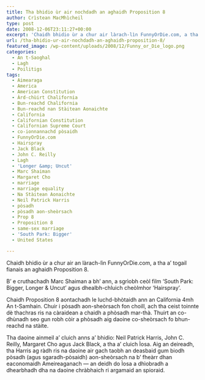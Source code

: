 ```yaml
---
title: Tha bhidio ùr air nochdadh an aghaidh Proposition 8
author: Crìstean MacMhìcheil
type: post
date: 2008-12-06T23:11:27+00:00
excerpt: 'Chaidh bhidio ùr a chur air làrach-lìn FunnyOrDie.com, a tha a’ togail fianais an aghaidh Proposition 8 California, a rèir an AP. B’ e cruthachadh Marc Shaiman a bh’ ann, a sgrìobh ceòl fiolm ‘South Park: Bigger, Longer & Uncut’ agus dhealbh-chluich cheòlmhor ‘Hairspray’.'
url: /tha-bhidio-ur-air-nochdadh-an-aghaidh-proposition-8/
featured_image: /wp-content/uploads/2008/12/Funny_or_Die_logo.png
categories:
  - An t-Saoghal
  - Lagh
  - Poilitigs
tags:
  - Aimearaga
  - America
  - American Constitution
  - Àrd-chùirt Chalifornia
  - Bun-reachd Chalifornia
  - Bun-reachd nan Stàitean Aonaichte
  - California
  - Californian Constitution
  - Californian Supreme Court
  - co-ionnannachd pòsaidh
  - FunnyOrDie.com
  - Hairspray
  - Jack Black
  - John C. Reilly
  - Lagh
  - 'Longer &amp; Uncut'
  - Marc Shaiman
  - Margaret Cho
  - marriage
  - marriage equality
  - Na Stàitean Aonaichte
  - Neil Patrick Harris
  - pòsadh
  - pòsadh aon-sheòrsach
  - Prop 8
  - Proposition 8
  - same-sex marriage
  - 'South Park: Bigger'
  - United States

---
```

Chaidh bhidio ùr a chur air an làrach-lìn FunnyOrDie.com, a tha a’ togail fianais an aghaidh Proposition 8.

B’ e cruthachadh Marc Shaiman a bh’ ann, a sgrìobh ceòl film ‘South Park: Bigger, Longer & Uncut’ agus dhealbh-chluich cheòlmhor ‘Hairspray’.

Chaidh Proposition 8 aontachadh le luchd-bhòtaidh ann an California 4mh An t-Samhain. Chuir i pòsadh aon-sheòrsach fon choill, ach tha ceist toinnte dè thachras ris na càraidean a chaidh a phòsadh mar-thà. Thuirt an co-dhùnadh seo gun robh còir a phòsadh aig daoine co-sheòrsach fo bhun-reachd na stàite.

Tha daoine ainmeil a’ cluich anns a’ bhidio: Neil Patrick Harris, John C. Reilly, Margaret Cho agus Jack Black, a tha a’ cluich Ìosa. Aig an deireadh, tha Harris ag ràdh ris na daoine air gach taobh an deasbaid gum biodh pòsadh (agus sgaradh-pòsaidh) aon-sheòrsach na b’ fheàrr dhan eaconomaidh Ameireaganach — an deidh do Ìosa a dhìobradh a dhearbhadh dha na daoine chràbhaich ri argamaid an spioraid.

<p style="text-align: center">
</p>